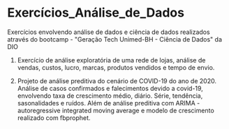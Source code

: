 # Exercícios_Análise_de_Dados
Exercícios envolvendo análise de dados e ciência de dados realizados através do bootcamp - "Geração Tech Unimed-BH - Ciência de Dados" da DIO

1. Exercício de análise exploratória de uma rede de lojas, análise de vendas, custos, lucro, marcas, produtos vendidos e tempo de envio.

2. Projeto de análise preditiva do cenário de COVID-19 do ano de 2020. Análise de casos confirmados e falecimentos devido a covid-19, envolvendo taxa de crescimento médio, diário. 
Série, tendência, sasonalidades e ruídos. Além de análise preditiva com ARIMA - autoregressive integrated moving average e modelo de crescimento realizado com fbprophet. 
